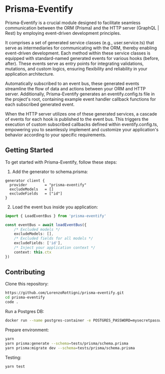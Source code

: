 # Prisma-Eventify

Prisma-Eventify is a crucial module designed to facilitate seamless communication between the ORM (Prisma) and the HTTP server (GraphQL | Rest) by employing event-driven development principles.

It comprises a set of generated service classes (e.g., user.service.ts) that serve as intermediaries for communicating with the ORM, thereby enabling event-driven development. Each method within these service classes is equipped with standard-named generated events for various hooks (before, after). These events serve as entry points for integrating validations, mutations, and custom logics, ensuring flexibility and reliability in your application architecture.

Automatically subscribed to an event bus, these generated events streamline the flow of data and actions between your ORM and HTTP server. Additionally, Prisma-Eventify generates an eventify.config.ts file in the project's root, containing example event handler callback functions for each subscribed generated event.

When the HTTP server utilizes one of these generated services, a cascade of events for each hook is published to the event bus. This triggers the execution of custom subscribed callbacks defined within eventify.config.ts, empowering you to seamlessly implement and customize your application's behavior according to your specific requirements.

## Getting Started

To get started with Prisma-Eventify, follow these steps:

1. Add the generator to schema.prisma:

```prisma
generator client {
  provider        = "prisma-eventify"
  excludeModels   = []
  excludeFields   = ["id"]
}
```

2. Load the event bus inside you application:

```typescript
import { LoadEventBus } from 'prisma-eventify'

const eventBus = await loadEventBus({
    /* Excluded models */
    excludeModels: [],
    /* Excluded fields for all models */
    excludeFields: ['id'],
    /* Inject your application context */
    context: this.ctx
})
```

## Contributing

Clone this repository:

```bash
https://github.com/LorenzoRottigni/prisma-eventify.git
cd prisma-eventify
code .
```

Run a Postgres DB:
```bash
docker run --name postgres-container -e POSTGRES_PASSWORD=mysecretpassword -p 5432:5432 -d postgres
```

Prepare environment:
```bash
yarn
yarn prisma:generate --schema=tests/prisma/schema.prisma
yarn prisma:migrate dev --schema=tests/prisma/schema.prisma
```

Testing:
```bash
yarn test
```